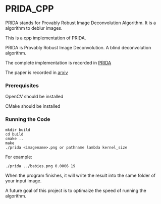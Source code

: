 
# PRIDA_CPP

PRIDA stands for Provably Robust Image Deconvolution Algorithm. 
It is a algorithm to deblur images. 

This is a cpp implementation of PRIDA. 

PRIDA is Provably Robust Image Deconvolution. A blind deconvolution algorithm. 

The complete implementation is recorded in [PRIDA](https://github.com/sravi-uwmadison/prida)

The paper is recorded in [arxiv](https://arxiv.org/abs/1803.08137)

### Prerequisites

OpenCV should be installed 

CMake should be installed

### Running the Code 
    mkdir build
    cd build 
    cmake ..
    make
    ./prida <imagename>.png or pathname lambda kernel_size
For example:

    ./prida ../babies.png 0.0006 19
    
When the program finishes, it will write the result into the same folder of your input image.  

A future goal of this project is to optimaize the speed of running the algorithm. 
